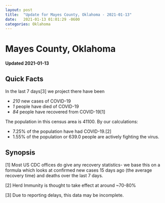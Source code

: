 ```yaml
---
layout: post
title:  "Update for Mayes County, Oklahoma - 2021-01-13"
date:   2021-01-13 01:01:29 -0600
categories: Oklahoma
---
```


# Mayes County, Oklahoma
#### Updated 2021-01-13

## Quick Facts

In the last 7 days[3] we project there have been
- *210* new cases of COVID-19
- *1* people have died of COVID-19
- *84* people have recovered from COVID-19[1]

The population in this census area is 41100. By our calculations:
- 7.25% of the population have had COVID-19.[2]
- 1.55% of the population or 639.0 people are actively fighting the virus.

## Synopsis




[1] Most US CDC offices do give any recovery statistics- we base this on a formula which looks at confirmed new cases
15 days ago (the average recovery time) and deaths over the last 7 days.

[2] Herd Immunity is thought to take effect at around ~70-80%

[3] Due to reporting delays, this data may be incomplete.
 
    